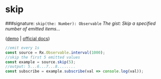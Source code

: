 # skip
###signature: `skip(the: Number): Observable`
*The gist: Skip a specified number of emitted items...*

([demo](http://jsbin.com/hacepudabi/1/edit?js,console) | [ official docs](http://reactivex.io/rxjs/class/es6/Observable.js~Observable.html#instance-method-skip))
```js
//emit every 1s
const source = Rx.Observable.interval(1000);
//skip the first 5 emitted values
const example = source.skip(5);
//output: 5...6...7...8........
const subscribe = example.subscribe(val => console.log(val));
```